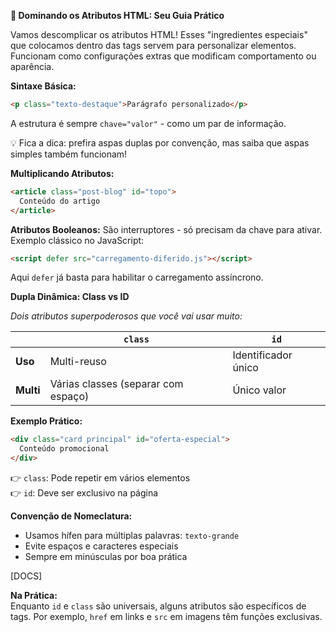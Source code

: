 

**🚀 Dominando os Atributos HTML: Seu Guia Prático**

Vamos descomplicar os atributos HTML! Esses "ingredientes especiais" que colocamos dentro das tags servem para personalizar elementos. Funcionam como configurações extras que modificam comportamento ou aparência.

**Sintaxe Básica:**
```html
<p class="texto-destaque">Parágrafo personalizado</p>
```
A estrutura é sempre `chave="valor"` - como um par de informação. 

💡 Fica a dica: prefira aspas duplas por convenção, mas saiba que aspas simples também funcionam!

**Multiplicando Atributos:**
```html
<article class="post-blog" id="topo">
  Conteúdo do artigo
</article>
```

**Atributos Booleanos:**
São interruptores - só precisam da chave para ativar. Exemplo clássico no JavaScript:
```html
<script defer src="carregamento-diferido.js"></script>
```
Aqui `defer` já basta para habilitar o carregamento assíncrono.

**Dupla Dinâmica: Class vs ID**

_Dois atributos superpoderosos que você vai usar muito:_

|           | `class`                  | `id`               |
|-----------|--------------------------|--------------------|
| **Uso**   | Multi-reuso              | Identificador único |
| **Multi** | Várias classes (separar com espaço) | Único valor |

**Exemplo Prático:**
```html
<div class="card principal" id="oferta-especial">
  Conteúdo promocional
</div>
```
👉 `class`: Pode repetir em vários elementos  
👉 `id`: Deve ser exclusivo na página

**Convenção de Nomeclatura:**
- Usamos hífen para múltiplas palavras: `texto-grande`
- Evite espaços e caracteres especiais
- Sempre em minúsculas por boa prática

[DOCS]

**Na Prática:**  
Enquanto `id` e `class` são universais, alguns atributos são específicos de tags. Por exemplo, `href` em links e `src` em imagens têm funções exclusivas.